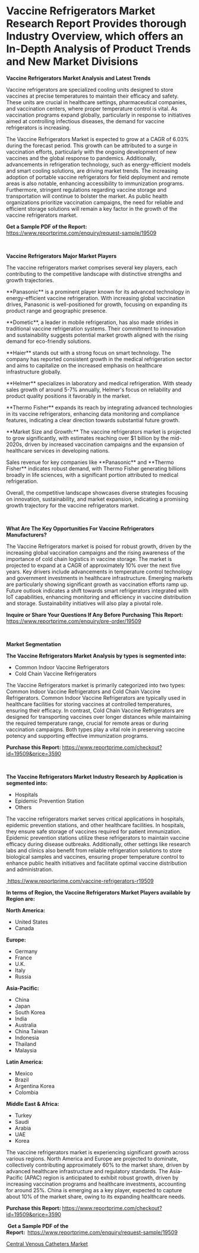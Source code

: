 <p><h1>Vaccine Refrigerators Market Research Report Provides thorough Industry Overview, which offers an In-Depth Analysis of Product Trends and New Market Divisions</h1></p><p><strong>Vaccine Refrigerators Market Analysis and Latest Trends</strong></p>
<p><p>Vaccine refrigerators are specialized cooling units designed to store vaccines at precise temperatures to maintain their efficacy and safety. These units are crucial in healthcare settings, pharmaceutical companies, and vaccination centers, where proper temperature control is vital. As vaccination programs expand globally, particularly in response to initiatives aimed at controlling infectious diseases, the demand for vaccine refrigerators is increasing.</p><p>The Vaccine Refrigerators Market is expected to grow at a CAGR of 6.03% during the forecast period. This growth can be attributed to a surge in vaccination efforts, particularly with the ongoing development of new vaccines and the global response to pandemics. Additionally, advancements in refrigeration technology, such as energy-efficient models and smart cooling solutions, are driving market trends. The increasing adoption of portable vaccine refrigerators for field deployment and remote areas is also notable, enhancing accessibility to immunization programs. Furthermore, stringent regulations regarding vaccine storage and transportation will continue to bolster the market. As public health organizations prioritize vaccination campaigns, the need for reliable and efficient storage solutions will remain a key factor in the growth of the vaccine refrigerators market.</p></p>
<p><strong>Get a Sample PDF of the Report:&nbsp;</strong> <a href="https://www.reportprime.com/enquiry/request-sample/19509?utm_campaign=2204&utm_medium=2&utm_source=Github&utm_content=ia&utm_term=19032025&utm_id=vaccine-refrigerators">https://www.reportprime.com/enquiry/request-sample/19509</a></p>
<p>&nbsp;</p>
<p><strong>Vaccine Refrigerators Major Market Players</strong></p>
<p><p>The vaccine refrigerators market comprises several key players, each contributing to the competitive landscape with distinctive strengths and growth trajectories. </p><p>**Panasonic** is a prominent player known for its advanced technology in energy-efficient vaccine refrigeration. With increasing global vaccination drives, Panasonic is well-positioned for growth, focusing on expanding its product range and geographic presence.</p><p>**Dometic**, a leader in mobile refrigeration, has also made strides in traditional vaccine refrigeration systems. Their commitment to innovation and sustainability suggests potential market growth aligned with the rising demand for eco-friendly solutions.</p><p>**Haier** stands out with a strong focus on smart technology. The company has reported consistent growth in the medical refrigeration sector and aims to capitalize on the increased emphasis on healthcare infrastructure globally.</p><p>**Helmer** specializes in laboratory and medical refrigeration. With steady sales growth of around 5-7% annually, Helmer's focus on reliability and product quality positions it favorably in the market.</p><p>**Thermo Fisher** expands its reach by integrating advanced technologies in its vaccine refrigerators, enhancing data monitoring and compliance features, indicating a clear direction towards substantial future growth.</p><p>**Market Size and Growth:** The vaccine refrigerators market is projected to grow significantly, with estimates reaching over $1 billion by the mid-2020s, driven by increased vaccination campaigns and the expansion of healthcare services in developing nations.</p><p>Sales revenue for key companies like **Panasonic** and **Thermo Fisher** indicates robust demand, with Thermo Fisher generating billions broadly in life sciences, with a significant portion attributed to medical refrigeration. </p><p>Overall, the competitive landscape showcases diverse strategies focusing on innovation, sustainability, and market expansion, indicating a promising growth trajectory for the vaccine refrigerators market.</p></p>
<p>&nbsp;</p>
<p><strong>What Are The Key Opportunities For Vaccine Refrigerators Manufacturers?</strong></p>
<p><p>The Vaccine Refrigerators market is poised for robust growth, driven by the increasing global vaccination campaigns and the rising awareness of the importance of cold chain logistics in vaccine storage. The market is projected to expand at a CAGR of approximately 10% over the next five years. Key drivers include advancements in temperature control technology and government investments in healthcare infrastructure. Emerging markets are particularly showing significant growth as vaccination efforts ramp up. Future outlook indicates a shift towards smart refrigerators integrated with IoT capabilities, enhancing monitoring and efficiency in vaccine distribution and storage. Sustainability initiatives will also play a pivotal role.</p></p>
<p><strong>Inquire or Share Your Questions If Any Before Purchasing This Report:</strong> <a href="https://www.reportprime.com/enquiry/pre-order/19509?utm_campaign=2204&utm_medium=2&utm_source=Github&utm_content=ia&utm_term=19032025&utm_id=vaccine-refrigerators">https://www.reportprime.com/enquiry/pre-order/19509</a></p>
<p>&nbsp;</p>
<p><strong>Market Segmentation</strong></p>
<p><strong>The Vaccine Refrigerators Market Analysis by types is segmented into:</strong></p>
<p><ul><li>Common Indoor Vaccine Refrigerators</li><li>Cold Chain Vaccine Refrigerators</li></ul></p>
<p><p>The Vaccine Refrigerators market is primarily categorized into two types: Common Indoor Vaccine Refrigerators and Cold Chain Vaccine Refrigerators. Common Indoor Vaccine Refrigerators are typically used in healthcare facilities for storing vaccines at controlled temperatures, ensuring their efficacy. In contrast, Cold Chain Vaccine Refrigerators are designed for transporting vaccines over longer distances while maintaining the required temperature range, crucial for remote areas or during vaccination campaigns. Both types play a vital role in preserving vaccine potency and supporting effective immunization programs.</p></p>
<p><strong>Purchase this Report:&nbsp;</strong><a href="https://www.reportprime.com/checkout?id=19509&price=3590&utm_campaign=2204&utm_medium=2&utm_source=Github&utm_content=ia&utm_term=19032025&utm_id=vaccine-refrigerators">https://www.reportprime.com/checkout?id=19509&price=3590</a></p>
<p>&nbsp;</p>
<p><strong>The Vaccine Refrigerators Market Industry Research by Application is segmented into:</strong></p>
<p><ul><li>Hospitals</li><li>Epidemic Prevention Station</li><li>Others</li></ul></p>
<p><p>The vaccine refrigerators market serves critical applications in hospitals, epidemic prevention stations, and other healthcare facilities. In hospitals, they ensure safe storage of vaccines required for patient immunization. Epidemic prevention stations utilize these refrigerators to maintain vaccine efficacy during disease outbreaks. Additionally, other settings like research labs and clinics also benefit from reliable refrigeration solutions to store biological samples and vaccines, ensuring proper temperature control to enhance public health initiatives and facilitate optimal vaccine distribution and administration.</p></p>
<p><a href="https://www.reportprime.com/vaccine-refrigerators-r19509?utm_campaign=2204&utm_medium=2&utm_source=Github&utm_content=ia&utm_term=19032025&utm_id=vaccine-refrigerators">&nbsp;https://www.reportprime.com/vaccine-refrigerators-r19509</a></p>
<p><strong>In terms of Region, the Vaccine Refrigerators Market Players available by Region are:</strong></p>
<p>
    <p> <strong> North America: </strong>
        <ul>
            <li>United States</li>
            <li>Canada</li>
        </ul>
        </p> 
    <p> <strong> Europe: </strong>
        <ul>
            <li>Germany</li>
            <li>France</li>
            <li>U.K.</li>
            <li>Italy</li>
            <li>Russia</li>
        </ul>
        </p> 
    <p> <strong> Asia-Pacific: </strong>
        <ul>
            <li>China</li>
            <li>Japan</li>
            <li>South Korea</li>
            <li>India</li>
            <li>Australia</li>
            <li>China Taiwan</li>
            <li>Indonesia</li>
            <li>Thailand</li>
            <li>Malaysia</li>
        </ul>
        </p> 
    <p> <strong> Latin America: </strong>
        <ul>
            <li>Mexico</li>
            <li>Brazil</li>
            <li>Argentina Korea</li>
            <li>Colombia</li>
        </ul>
        </p> 
    <p> <strong> Middle East & Africa: </strong>
        <ul>
            <li>Turkey</li>
            <li>Saudi</li>
            <li>Arabia</li>
            <li>UAE</li>
            <li>Korea</li>
        </ul>
    </p>
    </p>
<p><p>The vaccine refrigerators market is experiencing significant growth across various regions. North America and Europe are projected to dominate, collectively contributing approximately 60% to the market share, driven by advanced healthcare infrastructure and regulatory standards. The Asia-Pacific (APAC) region is anticipated to exhibit robust growth, driven by increasing vaccination programs and healthcare investments, accounting for around 25%. China is emerging as a key player, expected to capture about 10% of the market share, owing to its expanding healthcare needs.</p></p>
<p><strong>Purchase this Report: </strong><a href="https://www.reportprime.com/checkout?id=19509&price=3590&utm_campaign=2204&utm_medium=2&utm_source=Github&utm_content=ia&utm_term=19032025&utm_id=vaccine-refrigerators">https://www.reportprime.com/checkout?id=19509&price=3590</a></p>
<p>&nbsp;<strong>Get a Sample PDF of the Report:&nbsp;&nbsp;</strong><a href="https://www.reportprime.com/enquiry/request-sample/19509?utm_campaign=2204&utm_medium=2&utm_source=Github&utm_content=ia&utm_term=19032025&utm_id=vaccine-refrigerators">https://www.reportprime.com/enquiry/request-sample/19509</a></p>
<p><strong></strong></p>
<p><p><a href="https://github.com/ioniafidian4/Market-Research-Report-List-1/blob/main/central-venous-catheters-market.md?utm_campaign=2204&utm_medium=2&utm_source=Github&utm_content=ia&utm_term=19032025&utm_id=vaccine-refrigerators">Central Venous Catheters Market</a></p></p>
